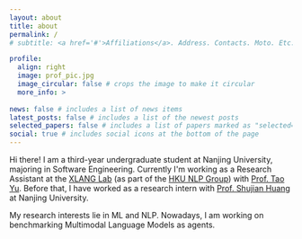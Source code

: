 ```yaml
---
layout: about
title: about
permalink: /
# subtitle: <a href='#'>Affiliations</a>. Address. Contacts. Moto. Etc.

profile:
  align: right
  image: prof_pic.jpg
  image_circular: false # crops the image to make it circular
  more_info: >
  
news: false # includes a list of news items
latest_posts: false # includes a list of the newest posts
selected_papers: false # includes a list of papers marked as "selected={true}"
social: true # includes social icons at the bottom of the page
---
```


Hi there! I am a third-year undergraduate student at Nanjing University, majoring in Software Engineering. Currently I'm working as a Research Assistant at the [XLANG Lab](https://www.xlang.ai/) (as part of the [HKU NLP Group](https://hkunlp.github.io/)) with [Prof. Tao Yu](https://taoyds.github.io/). Before that, I have worked as a research intern with [Prof. Shujian Huang](http://nlp.nju.edu.cn/huangsj/) at Nanjing University.

My research interests lie in ML and NLP. Nowadays, I am working on benchmarking Multimodal Language Models as agents. 

<!-- Put your address / P.O. box / other info right below your picture. You can also disable any of these elements by editing `profile` property of the YAML header of your `_pages/about.md`. Edit `_bibliography/papers.bib` and Jekyll will render your [publications page](/al-folio/publications/) automatically.

Link to your social media connections, too. This theme is set up to use [Font Awesome icons](https://fontawesome.com/) and [Academicons](https://jpswalsh.github.io/academicons/), like the ones below. Add your Facebook, Twitter, LinkedIn, Google Scholar, or just disable all of them. -->
